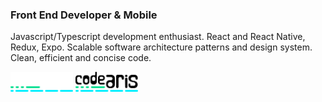 ### Front End Developer & Mobile


Javascript/Typescript development enthusiast. 
React and React Native, Redux, Expo.
Scalable software architecture patterns and design system.
Clean, efficient and concise code.


<img src="https://github.com/codearis/codearis/blob/main/codearis.svg#gh-dark-mode-only" width="100" >
<img src="https://github.com/codearis/codearis/blob/main/codearis-lg.svg#gh-light-mode-only" width="100" >

